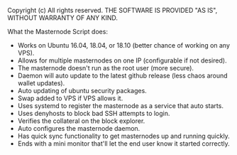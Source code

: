 
Copyright (c)
All rights reserved.
THE SOFTWARE IS PROVIDED "AS IS", WITHOUT WARRANTY OF ANY KIND.

What the Masternode Script does:
- Works on Ubuntu 16.04, 18.04, or 18.10 (better chance of working on any VPS).
- Allows for multiple masternodes on one IP (configurable if not desired).
- The masternode doesn't run as the root user (more secure).
- Daemon will auto update to the latest github release (less chaos around wallet updates).
- Auto updating of ubuntu security packages.
- Swap added to VPS if VPS allows it.
- Uses systemd to register the masternode as a service that auto starts.
- Uses denyhosts to block bad SSH attempts to login.
- Verifies the collateral on the block explorer.
- Auto configures the masternode daemon.
- Has quick sync functionality to get masternodes up and running quickly.
- Ends with a mini monitor that'll let the end user know it started correctly.
